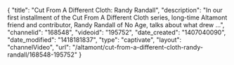 {
    "title": "Cut From A Different Cloth: Randy Randall",
    "description": "In our first installment of the Cut From A Different Cloth series, long-time Altamont friend and contributor, Randy Randall of No Age, talks about what drew ...",
    "channelid": "168548",
    "videoid": "195752",
    "date_created": "1407040090",
    "date_modified": "1418181837",
    "type": "captivate",
    "layout": "channelVideo",
    "url": "\/altamont\/cut-from-a-different-cloth-randy-randall\/168548-195752"
}